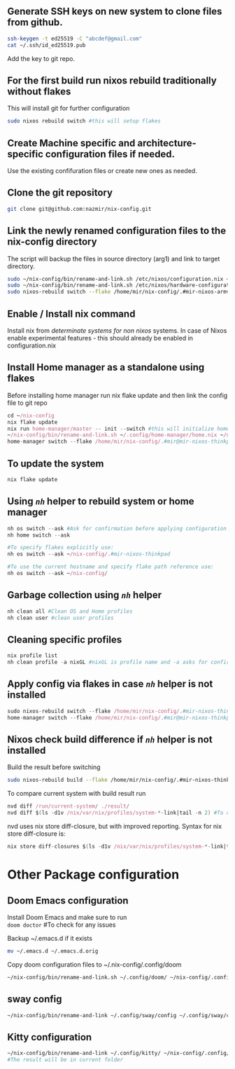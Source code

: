## Generate SSH keys on new system to clone files from github. 
```sh
ssh-keygen -t ed25519 -C "abcdef@gmail.com"
cat ~/.ssh/id_ed25519.pub
```
Add the key to git repo.

## For the first build run nixos rebuild traditionally without flakes
This will install git for further configuration
```sh
sudo nixos rebuild switch #this will setup flakes
```

## Create Machine specific and architecture-specific configuration files if needed.
Use the existing confifuration files or create new ones as needed.

## Clone the git repository 
```sh
git clone git@github.com:nazmir/nix-config.git
```

## Link the newly renamed configuration files to the nix-config directory
The script will backup the files in source directory (arg1) and link to target directory.
```sh
sudo ~/nix-config/bin/rename-and-link.sh /etc/nixos/configuration.nix ~/nix-config/nixos/configuration-armvm.nix
sudo ~/nix-config/bin/rename-and-link.sh /etc/nixos/hardware-configuration.nix ~/nix-config/nixos/hardware-configuration-armvm.nix
sudo nixos-rebuild switch --flake /home/mir/nix-config/.#mir-nixos-armvm
```

## Enable / Install nix command
Install nix from *determinate systems for non nixos* systems. In case of Nixos enable experimental features - this should already be enabled in configuration.nix

## Install Home manager as a standalone using flakes
Before installing home manager run nix flake update and then link the config file to git repo

``` nix
cd ~/nix-config
nix flake update
nix run home-manager/master -- init --switch #this will initialize home manager and place config file in ~/.config/home-manager/home.nix
~/nix-config/bin/rename-and-link.sh ~/.config/home-manager/home.nix ~/nix-config/home/home-armvm.nix
home-manager switch --flake /home/mir/nix-config/.#mir@mir-nixos-thinkpad #initial evaluation with flakes
```

## To update the system
```nix 
nix flake update
```

## Using *`nh`* helper to rebuild system or home manager

``` nix
nh os switch --ask #Ask for confirmation before applying configuration
nh home switch --ask

#To specify flakes explicitly use:
nh os switch --ask ~/nix-config/.#mir-nixos-thinkpad

#To use the current hostname and specify flake path reference use:
nh os switch --ask ~/nix-config/ 
```

## Garbage collection using *`nh`* helper

``` nix
nh clean all #Clean OS and Home profiles
nh clean user #clean user profiles
```

## Cleaning specific profiles 

``` nix
nix profile list
nh clean profile -a nixGL #nixGL is profile name and -a asks for confirmation
```

## Apply config via flakes in case *`nh`* helper is not installed
```nix
sudo nixos-rebuild switch --flake /home/mir/nix-config/.#mir-nixos-thinkpad
home-manager switch --flake /home/mir/nix-config/.#mir@mir-nixos-thinkpad
```
 
## Nixos check build difference if *`nh`* helper is not installed
Build the result before switching  
```sh 
sudo nixos-rebuild build --flake /home/mir/nix-config/.#mir-nixos-thinkpad 
``` 

To compare current system with build result run  
```nix 
nvd diff /run/current-system/ ./result/ 
nvd diff $(ls -d1v /nix/var/nix/profiles/system-*-link|tail -n 2) #To compare result after switch
```

nvd uses nix store diff-closure, but with improved reporting. Syntax for nix store diff-closure is:  
```nix 
nix store diff-closures $(ls -d1v /nix/var/nix/profiles/system-*-link|tail -n 2)
```

# Other Package configuration

## Doom Emacs configuration
Install Doom Emacs and make sure to run  
`doom doctor` #To check for any issues

Backup ~/.emacs.d if it exists  

``` sh
mv ~/.emacs.d ~/.emacs.d.orig
```

Copy doom configuration files to ~/.nix-config/.config/doom  

```sh
~/nix-config/bin/rename-and-link.sh ~/.config/doom/ ~/nix-config/.config/doom
```

## sway config
```sh
~/nix-config/bin/rename-and-link ~/.config/sway/config ~/.config/sway/config
```
## Kitty configuration

```sh
~/nix-config/bin/rename-and-link ~/.config/kitty/ ~/nix-config/.config/kitty 
#The result will be in current folder
```

